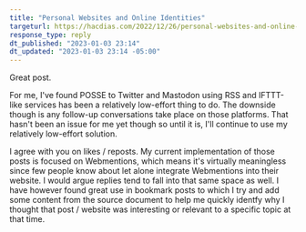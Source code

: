 ```yaml
---
title: "Personal Websites and Online Identities"
targeturl: https://hacdias.com/2022/12/26/personal-websites-and-online-identities 
response_type: reply
dt_published: "2023-01-03 23:14"
dt_updated: "2023-01-03 23:14 -05:00"
---
```


Great post.

For me, I've found POSSE to Twitter and Mastodon using RSS and IFTTT-like services has been a relatively low-effort thing to do. The downside though is any follow-up conversations take place on those platforms. That hasn't been an issue for me yet though so until it is, I'll continue to use my relatively low-effort solution. 

I agree with you on likes / reposts. My current implementation of those posts is focused on Webmentions, which means it's virtually meaningless since few people know about let alone integrate Webmentions into their website. I would argue replies tend to fall into that same space as well. I have however found great use in bookmark posts to which I try and add some content from the source document to help me quickly identfy why I thought that post / website was interesting or relevant to a specific topic at that time.